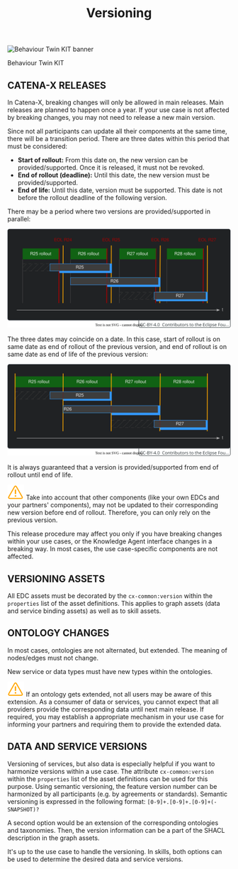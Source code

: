 ﻿---
id: versioning
title: Versioning
description: Behaviour Twin KIT
---

<div style={{display:'block'}}>
  <div style={{display:'inline-block', verticalAlign:'top'}}>

![Behaviour Twin KIT banner](@site/static/img/kit-icons/behaviour-twin-kit-icon-mini.svg)

  </div>
  <div style={{display:'inline-block', fontSize:17, color:'rgb(255,166,1)', marginLeft:7, verticalAlign:'top', paddingTop:6}}>
Behaviour Twin KIT
  </div>
</div>

## CATENA-X RELEASES

In Catena-X, breaking changes will only be allowed in main releases. Main releases are planned to happen once a year. If your use case is not affected by breaking changes, you may not need to release a new main version.

Since not all participants can update all their components at the same time, there will be a transition period. There are three dates within this period that must be considered:

- **Start of rollout:** From this date on, the new version can be provided/supported. Once it is released, it must not be revoked.
- **End of rollout (deadline):** Until this date, the new version must be provided/supported.
- **End of life:** Until this date, version must be supported. This date is not before the rollout deadline of the following version.

There may be a period where two versions are provided/supported in parallel:

![cx-releases timeline](assets/cx-releases-timeline.drawio.svg)

The three dates may coincide on a date. In this case, start of rollout is on same date as end of rollout of the previous version, and end of rollout is on same date as end of life of the previous version:

![cx-releases timeline](assets/cx-releases-timeline-condensed.drawio.svg)

It is always guaranteed that a version is provided/supported from end of rollout until end of life.

![caution](../assets/caution.drawio.svg) Take into account that other components (like your own EDCs and your partners' components), may not be updated to their corresponding new version before end of rollout. Therefore, you can only rely on the previous version.

This release procedure may affect you only if you have breaking changes within your use cases, or the Knowledge Agent interface changes in a breaking way. In most cases, the use case-specific components are not affected.

## VERSIONING ASSETS

All EDC assets must be decorated by the `cx-common:version` within the `properties` list of the asset definitions. This applies to graph assets (data and service binding assets) as well as to skill assets.

## ONTOLOGY CHANGES

In most cases, ontologies are not alternated, but extended. The meaning of nodes/edges must not change.

New service or data types must have new types within the ontologies.

![caution](../assets/caution.drawio.svg) If an ontology gets extended, not all users may be aware of this extension. As a consumer of data or services, you cannot expect that all providers provide the corresponding data until next main release. If required, you may establish a appropriate mechanism in your use case for informing your partners and requiring them to provide the extended data.

## DATA AND SERVICE VERSIONS

Versioning of services, but also data is especially helpful if you want to harmonize versions within a use case. The attribute `cx-common:version` within the `properties` list of the asset definitions can be used for this purpose. Using semantic versioning, the feature version number can be harmonized by all participants (e.g. by agreements or standards). Semantic versioning is expressed in the following format: `[0-9]+.[0-9]+.[0-9]+(-SNAPSHOT)?`

A second option would be an extension of the corresponding ontologies and taxonomies. Then, the version information can be a part of the SHACL description in the graph assets.

It's up to the use case to handle the versioning. In skills, both options can be used to determine the desired data and service versions.

